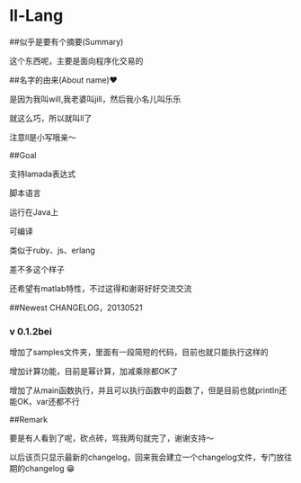 ﻿# ll-Lang

##似乎是要有个摘要(Summary)

这个东西呢，主要是面向程序化交易的

##名字的由来(About name):heart:

是因为我叫will,我老婆叫jill，然后我小名儿叫乐乐

就这么巧，所以就叫ll了

注意ll是小写哦亲～

##Goal

支持lamada表达式

脚本语言

运行在Java上

可编译

类似于ruby、js、erlang

差不多这个样子

还希望有matlab特性，不过这得和谢哥好好交流交流

##Newest CHANGELOG，20130521

### v 0.1.2bei

增加了samples文件夹，里面有一段简短的代码，目前也就只能执行这样的

增加计算功能，目前是幂计算，加减乘除都OK了

增加了从main函数执行，并且可以执行函数中的函数了，但是目前也就println还能OK，var还都不行


##Remark

要是有人看到了呢，砍点砖，骂我两句就完了，谢谢支持～

以后该页只显示最新的changelog，回来我会建立一个changelog文件，专门放往期的changelog :grin:
